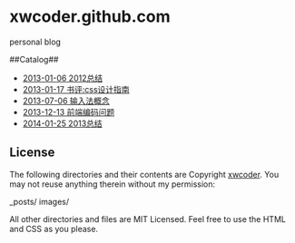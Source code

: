 xwcoder.github.com
==================

personal blog

##Catalog##

* [2013-01-06   2012总结](_posts/2013-01-06-2012-summary.md)
* [2013-01-17  书评:css设计指南](_posts/2013-01-17-book-stylin-with-css.md)
* [2013-07-06  输入法概念](_posts/2013-07-06-input-method-concept.md)
* [2013-12-13  前端编码问题](_posts/2013-12-13-encoding-charset.md)
* [2014-01-25 2013总结](_posts/2014-01-25-2013-summary.md)

## License ##

The following directories and their contents are Copyright [xwcoder](https://github.com/xwcoder). You may not reuse anything therein without my permission:

_posts/
images/

All other directories and files are MIT Licensed. Feel free to use the HTML and CSS as you please.
